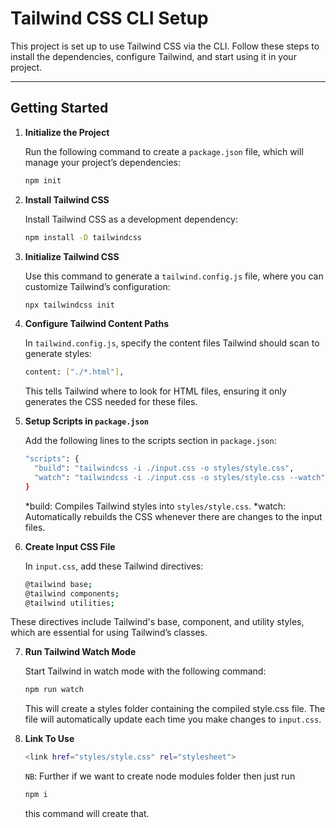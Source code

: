# Tailwind CSS CLI Setup

This project is set up to use Tailwind CSS via the CLI. Follow these steps to install the dependencies, configure Tailwind, and start using it in your project.

---

## Getting Started

1. **Initialize the Project**

   Run the following command to create a `package.json` file, which will manage your project’s dependencies:

   ```bash
   npm init

   ```

2. **Install Tailwind CSS**

   Install Tailwind CSS as a development dependency:

   ```bash
   npm install -D tailwindcss

   ```

3. **Initialize Tailwind CSS**

   Use this command to generate a `tailwind.config.js` file, where you can customize Tailwind’s configuration:

   ```bash
   npx tailwindcss init

   ```

4. **Configure Tailwind Content Paths**

   In `tailwind.config.js`, specify the content files Tailwind should scan to generate styles:

   ```bash
   content: ["./*.html"],
   ```

   This tells Tailwind where to look for HTML files, ensuring it only generates the CSS needed for these files.

5. **Setup Scripts in `package.json`**

   Add the following lines to the scripts section in `package.json`:

   ```bash
   "scripts": {
     "build": "tailwindcss -i ./input.css -o styles/style.css",
     "watch": "tailwindcss -i ./input.css -o styles/style.css --watch"
   }
   ```

   *build: Compiles Tailwind styles into `styles/style.css`.
   *watch: Automatically rebuilds the CSS whenever there are changes to the input files.

6. **Create Input CSS File**

   In `input.css`, add these Tailwind directives:

   ```bash
   @tailwind base;
   @tailwind components;
   @tailwind utilities;
   ```

These directives include Tailwind's base, component, and utility styles, which are essential for using Tailwind’s classes.

7. **Run Tailwind Watch Mode**

   Start Tailwind in watch mode with the following command:

   ```bash
   npm run watch
   ```

   This will create a styles folder containing the compiled style.css file. The file will automatically update each time you make changes to `input.css`.

8. **Link To Use**

   ```bash
   <link href="styles/style.css" rel="stylesheet">
   ```

   `NB`: Further if we want to create node modules folder then just run

   ```bash
   npm i
   ```

   this command will create that.
